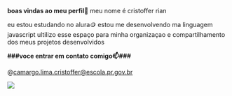 **boas vindas ao meu perfil**👱
meu nome é cristoffer rian

eu estou estudando no alura🪙
estou me desenvolvendo ma linguagem javascript
ultilizo esse espaço para minha organizaçao e compartilhamento dos meus projetos desenvolvidos 

**###voce entrar em contato comigo📫###**

@camargo.lima.cristoffer@escola.pr.gov.br

![](https://media1.tenor.com/m/WWuKr0zRdGYAAAAC/messi.gif)
